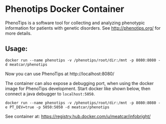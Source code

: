 Phenotips Docker Container
=================

PhenoTips is a software tool for collecting and analyzing phenotypic
information for patients with genetic disorders. See http://phenotips.org/ for
more details.

## Usage: 

    docker run --name phenotips -v /phenotips/root/dir:/mnt -p 8080:8080 -d meatcar/phenotips

Now you can use PhenoTips at http://localhost:8080/

The container can also expose a debugging port, when using the docker image for
PhenoTips development. Start docker like shown below, then connect a java
debugger to `localhost:5050`.

    docker run --name phenotips -v /phenotips/root/dir:/mnt -p 8080:8080 -e PT_DEV=true -p 5050:5050 -d meatcar/phenotips

See container at: https://registry.hub.docker.com/u/meatcar/infobright/
